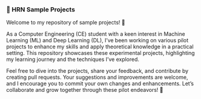 ### 📁 HRN Sample Projects

Welcome to my repository of sample projects! 👋

As a Computer Engineering (CE) student with a keen interest in Machine Learning (ML) and Deep Learning (DL), I’ve been working on various pilot projects to enhance my skills and apply theoretical knowledge in a practical setting. This repository showcases these experimental projects, highlighting my learning journey and the techniques I’ve explored.

Feel free to dive into the projects, share your feedback, and contribute by creating pull requests. Your suggestions and improvements are welcome, and I encourage you to commit your own changes and enhancements. Let’s collaborate and grow together through these pilot endeavors! 🌟
